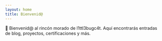 ```yaml
---
layout: home
title: Bienvenid@
---
```


🐾 Bienvenid@ al rincón morado de l1ttl3bugc4t. Aquí encontrarás entradas de blog, proyectos, certificaciones y más.